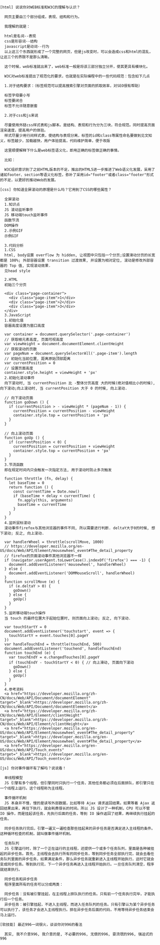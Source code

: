 <!DOCTYPE html>
<html lang="en">
<head>
  <meta charset="UTF-8">
  <title>Title</title>
  <style>
    html,
    body {
      padding: 0;
      margin: 0;
    }
    .page-container {
      position: relative;
      top: 0;
      transition: all 1000ms ease;
      touch-action: none;
    }
    .page-item {
      display: flex;
      justify-content: center;
      align-items: center;
      width: 100%;
      height: 100%;
      border: 1px solid #ddd;
    }
  </style>
</head>
<body>
  <pre>

    [html] 说说你对WEB标准和W3C的理解与认识？

      网页主要由三个部分组成，表现、结构和行为。

      我理解的就是：

      html是名词--表现
      css是形容词--结构
      javascript是动词--行为
      以上这三个东西就形成了一个完整的网页，但是js改变时，可以会造成css和html的混乱，让这三个的界限不是那么清晰。

      这个时候，web标准就出来了，web标准一般是将该三部分独立分开，使其更具有模块化。

      W3C对web标准提出了规范化的要求，也就是在实际编程中的一些代码规范：包含如下几点

      1.对于结构要求：（标签规范可以提高搜索引擎对页面的抓取效率，对SEO很有帮助）

      标签字母要小写
      标签要闭合
      标签不允许随意嵌套

      2.对于css和js来说

      尽量使用外链css样式表和js脚本。是结构、表现和行为分为三块，符合规范。同时提高页面渲染速度，提高用户的体验。
      样式尽量少用行间样式表，使结构与表现分离，标签的id和class等属性命名要做到见文知义，标签越少，加载越快，用户体验提高，代码维护简单，便于改版

      这里顺便解释下什么是web标签语义化，即用正确的标签做正确的事情。

      比如：

      W3C组织意识到了之前HTML版本的不足，推出的HTML5进一步推进了Web语义化发展，采用了诸如footer、section等语义化标签，弥补了采用id="footer"或者class="footer"形式的不足，以更好的推动Web的发展。

    [css] 你知道全屏滚动的原理是什么吗？它用到了CSS的哪些属性？

      全屏滚动
      1.知识点
      JS 滚动监听事件
      JS 移动端touch监听事件
      函数节流
      DOM操作
      2.示例GIF
      示例GIF

      3.代码分析
      1.CSS
      html, body设置 overflow 为 hidden, 让视图中只包括一个分页;设置滑动分页的长宽都是 100%; 外部容器设置 transition 过渡效果, 并设置为相对定位, 滚动是修改外部容器的 Top 值, 实现滚动效果.
      见head style

      2.HTML
      初始三个分页

      <div class="page-container">
        <div class="page-item">1</div>
        <div class="page-item">2</div>
        <div class="page-item">3</div>
      </div>
      3.JavaScript
      1.初始化值
      容器高度设置为窗口高度

      var container = document.querySelector('.page-container')
      // 获取根元素高度, 页面可视高度
      var viewHeight = document.documentElement.clientHeight
      // 获取滚动的页数
      var pageNum = document.querySelectorAll('.page-item').length
      // 初始化当前位置, 距离原始顶部距离
      var currentPosition = 0
      // 设置页面高度
      container.style.height = viewHeight + 'px'
      2.初始化滚动事件
      向下滚动时, 当 currentPosition 比 -整体分页高度 大的时候(绝对值相比小的时候), 向下滚动;向上滚动时, 当 currentPosition 大于 0 的时候, 向上滚动.

      // 向下滚动页面
      function goDown () {
        if (currentPosition > - viewHeight * (pageNum - 1)) {
          currentPosition = currentPosition - viewHeight
          container.style.top = currentPosition + 'px'
        }
      }

      // 向上滚动页面
      function goUp () {
        if (currentPosition < 0) {
          currentPosition = currentPosition + viewHeight
          container.style.top = currentPosition + 'px'
        }
      }
      3.节流函数
      即在规定时间内只会触发一次指定方法, 用于滚动时防止多次触发

      function throttle (fn, delay) {
        let baseTime = 0
        return function () {
          const currentTime = Date.now()
          if (baseTime + delay < currentTime) {
            fn.apply(this, arguments)
            baseTime = currentTime
          }
        }
      }
      4.监听鼠标滚动
      滚动事件firefox与其他浏览器的事件不同, 所以需要进行判断. deltaY大于0的时候, 想下滚动; 反之, 向上滚动.

      var handlerWheel = throttle(scrollMove, 1000)
      // https://developer.mozilla.org/en-US/docs/Web/API/Element/mousewheel_event#The_detail_property
      // firefox的页面滚动事件其他浏览器不一样
      if (navigator.userAgent.toLowerCase().indexOf('firefox') === -1) {
        document.addEventListener('mousewheel', handlerWheel)
      } else {
        document.addEventListener('DOMMouseScroll', handlerWheel)
      }
      function scrollMove (e) {
        if (e.deltaY > 0) {
          goDown()
        } else {
          goUp()
        }
      }
      5.监听移动端touch操作
      当 touch 的最终位置大于起始位置时, 则页面向上滚动; 反之, 向下滚动.

      var touchStartY = 0
      document.addEventListener('touchstart', event => {
        touchStartY = event.touches[0].pageY
      })
      var handleTouchEnd = throttle(touchEnd, 500)
      document.addEventListener('touchend', handleTouchEnd)
      function touchEnd (e) {
        var touchEndY = e.changedTouches[0].pageY
        if (touchEndY - touchStartY < 0) { // 向上滑动, 页面向下滚动
          goDown()
        } else {
          goUp()
        }
      }
      4.参考资料
      <a href="https://developer.mozilla.org/zh-CN/docs/Web/API/Document/documentElement" target="_blank">https://developer.mozilla.org/zh-CN/docs/Web/API/Document/documentElement</a>
      <a href="https://developer.mozilla.org/zh-CN/docs/Web/API/Element/clientHeight" target="_blank">https://developer.mozilla.org/zh-CN/docs/Web/API/Element/clientHeight</a>
      <a href="https://developer.mozilla.org/en-US/docs/Web/API/Element/mousewheel_event#The_detail_property" target="_blank">https://developer.mozilla.org/en-US/docs/Web/API/Element/mousewheel_event#The_detail_property</a>
      <a href="https://developer.mozilla.org/en-US/docs/Web/API/Touch_events" target="_blank">https://developer.mozilla.org/en-US/docs/Web/API/Touch_events</a>

    [js] 你对事件循环有了解吗？说说看！

      单线程模型
      JS 引擎有多个线程，但引擎同时只执行一个任务，其他任务都必须在后面排队，即引擎只在一个线程上运行。这个线程称为主线程。

      事件循环机制
      JS 本身并不慢，慢的是读写外部数据，比如等待 Ajax 请求返回结果。如果等着 Ajax 返回结果出来，再往下执行，就会耗费很长的时间。所以 JS 设计了一种机制，CPU 可以不管 IO 操作，而是挂起该任务，先执行后面的任务，等到 IO 操作返回了结果，再继续执行挂起的任务。

      同步任务执行完后，引擎一遍又一遍检查那些挂起来的异步任务是否满足进入主线程的条件。这种循环检查的机制，就叫做事件循环机制。

      任务队列
      JS 引擎运行时，除了一个正在运行的主线程，还提供一个或多个任务队列，里面是各种被挂起的异步任务。首先，主线程会去执行所有的同步任务，等到同步任务全部执行完，就会去看任务队列里面的异步任务，如果满足条件，那么异步任务就重新进入主线程开始执行，这时它就会变成同步任务。等到执行完，下一个异步任务再进入主线程开始执行。一旦任务队列清空，程序就结束执行。

      同步任务和异步任务
      程序里面所有的任务可以分成两类：

      同步任务：没有被引擎挂起，在主线程上排队执行的任务。只有前一个任务执行完毕，才能执行后一个任务。
      异步任务：被引擎挂起，不进入主线程，而进入任务队列的任务。只有引擎认为某个异步任务可以执行了，该任务才会进入主线程执行。排在异步任务后面的代码，不用等待异步任务结束会马上运行。

    [软技能] 最近996一词很火，谈谈你对996的看法

      其实, 我不介意996, 我介意的是, 不必要的996, 无偿的996, 耍流氓的996, 强迫式的996

  </pre>
</body>

<script>

  //手写

  //实现

</script>
</html>
